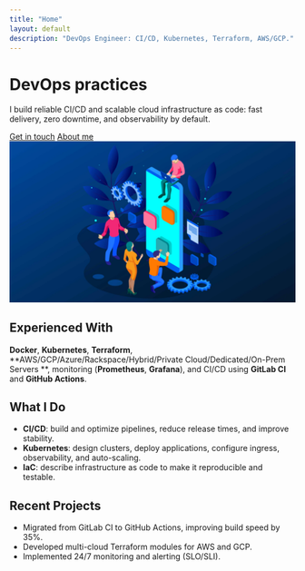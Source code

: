 ```yaml
---
title: "Home"
layout: default
description: "DevOps Engineer: CI/CD, Kubernetes, Terraform, AWS/GCP."
---
```


<div class="hero">
  <div>
    <h1>DevOps practices</h1>
    <p class="sub">I build reliable CI/CD and scalable cloud infrastructure as code: fast delivery, zero downtime, and observability by default.</p>
    <div class="btns">
      <a class="btn" href="/contacts/">Get in touch</a>
      <a class="btn secondary" href="/about/">About me</a>
    </div>
  </div>
  <img class="hero-ill" src="/assets/img/devops.webp" alt="DevOps illustration">
</div>

## Experienced With
**Docker**, **Kubernetes**, **Terraform**, **AWS/GCP/Azure/Rackspace/Hybrid/Private Cloud/Dedicated/On-Prem Servers
**, monitoring (**Prometheus**, **Grafana**), and CI/CD using **GitLab CI** and **GitHub Actions**.

## What I Do
- **CI/CD**: build and optimize pipelines, reduce release times, and improve stability.
- **Kubernetes**: design clusters, deploy applications, configure ingress, observability, and auto-scaling.
- **IaC**: describe infrastructure as code to make it reproducible and testable.

## Recent Projects
- Migrated from GitLab CI to GitHub Actions, improving build speed by 35%.
- Developed multi-cloud Terraform modules for AWS and GCP.
- Implemented 24/7 monitoring and alerting (SLO/SLI).
